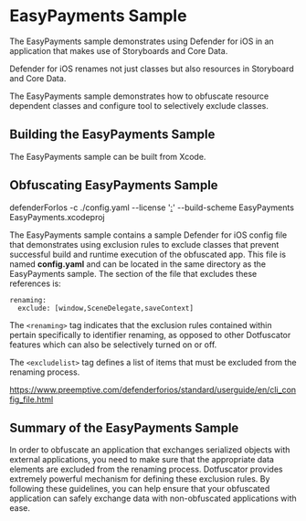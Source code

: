 # EasyPayments Sample

The EasyPayments sample demonstrates using Defender for iOS in an application that makes use of Storyboards and Core Data.

Defender for iOS renames not just classes but also resources in Storyboard and Core Data.

The EasyPayments sample demonstrates how to obfuscate resource dependent classes and configure tool to selectively exclude classes.

## Building the EasyPayments Sample

The EasyPayments sample can be built from Xcode. 


## Obfuscating EasyPayments Sample

defenderForIos -c ./config.yaml --license '[<key>:<email>](https://www.preemptive.com/defenderforios/standard/userguide/en/introduction_licensing.html)' --build-scheme EasyPayments EasyPayments.xcodeproj

The EasyPayments sample contains a sample Defender for iOS config file that demonstrates using exclusion rules to exclude classes that prevent successful build and runtime execution of the obfuscated app.
This file is named **config.yaml** and can be located in the same directory as the EasyPayments sample.
The section of the file that excludes these references is:

    renaming:
      exclude: [window,SceneDelegate,saveContext]


The `<renaming>` tag indicates that the exclusion rules contained within pertain specifically to identifier renaming, as opposed to other Dotfuscator features which can also be selectively turned on or off.

The `<excludelist>` tag defines a list of items that must be excluded from the renaming process.

https://www.preemptive.com/defenderforios/standard/userguide/en/cli_config_file.html

## Summary of the EasyPayments Sample

In order to obfuscate an application that exchanges serialized objects with external applications, you need to make sure that the appropriate data elements are excluded from the renaming process.
Dotfuscator provides extremely powerful mechanism for defining these exclusion rules.
By following these guidelines, you can help ensure that your obfuscated application can safely exchange data with non-obfuscated applications with ease.

